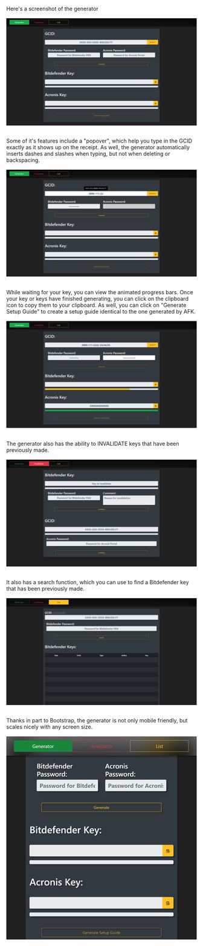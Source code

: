 Here's a screenshot of the generator <br /><br />
![img](1.png)
##
Some of it's features include a "popover", which help you type in the GCID exactly as it shows up on the receipt. As well, the generator automatically inserts dashes and slashes when typing, but not when deleting or backspacing. <br /><br />
![img](2.png)

##
While waiting for your key, you can view the animated progress bars. Once your key or keys have finished generating, you can click on the clipboard icon to copy them to your clipboard. As well, you can click on "Generate Setup Guide" to create a setup guide identical to the one generated by AFK. <br /><br />
![img](3.png)

##
The generator also has the ability to INVALIDATE keys that have been previously made. <br /><br />
![img](4.png)

##
It also has a search function, which you can use to find a Bitdefender key that has been previously made. <br /><br />
![img](5.png)

##
Thanks in part to Bootstrap, the generator is not only mobile friendly, but scales nicely with any screen size. <br /><br />
![img](6.png)
